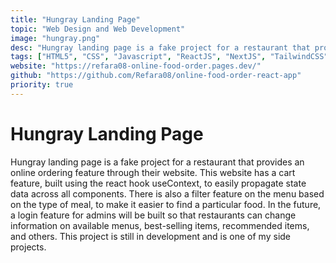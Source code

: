 ```yaml
---
title: "Hungray Landing Page"
topic: "Web Design and Web Development"
image: "hungray.png"
desc: "Hungray landing page is a fake project for a restaurant that provides an online ordering feature through their website. This website has a cart feature, built using the react hook useContext, to easily propagate state data across all components. There is also a filter feature on the menu based on the type of meal, to make it easier to find a particular food. In the future, a login feature for admins will be built so that restaurants can change information on available menus, best-selling items, recommended items, and others. This project is still in development and is one of my side projects."
tags: ["HTML5", "CSS", "Javascript", "ReactJS", "NextJS", "TailwindCSS", "GSAP"]
website: "https://refara08-online-food-order.pages.dev/"
github: "https://github.com/Refara08/online-food-order-react-app"
priority: true
---
```


# Hungray Landing Page

Hungray landing page is a fake project for a restaurant that provides an online ordering feature through their website. This website has a cart feature, built using the react hook useContext, to easily propagate state data across all components. There is also a filter feature on the menu based on the type of meal, to make it easier to find a particular food. In the future, a login feature for admins will be built so that restaurants can change information on available menus, best-selling items, recommended items, and others. This project is still in development and is one of my side projects.
